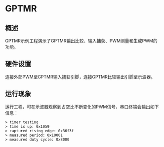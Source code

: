 # GPTMR
## 概述

GPTMR示例工程演示了GPTMR输出比较、输入捕获、PWM测量和生成PWM的功能。

## 硬件设置

连接外部PWM至GPTMR输入捕获引脚，连接GPTMR比较输出引脚至示波器。

## 运行现象

运行工程，可在示波器观察到占空比不断变化的PWM信号，串口终端会输出如下信息：
```
> timer testing
> time is up: 0x1059
> captured rising edge: 0x36f3f
> measured period: 0x10001
> measured duty cycle: 0x8000
```
